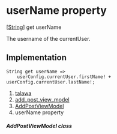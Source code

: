 
<div>

# userName property

</div>



[[String](https://api.flutter.dev/flutter/dart-core/String-class.html)]
get userName



The username of the currentUser.



## Implementation

``` language-dart
String get userName =>
    userConfig.currentUser.firstName! + userConfig.currentUser.lastName!;
```








1.  [talawa](../../index.html)
2.  [add_post_view_model](../../view_model_after_auth_view_models_add_post_view_models_add_post_view_model/)
3.  [AddPostViewModel](../../view_model_after_auth_view_models_add_post_view_models_add_post_view_model/AddPostViewModel-class.html)
4.  userName property

##### AddPostViewModel class







